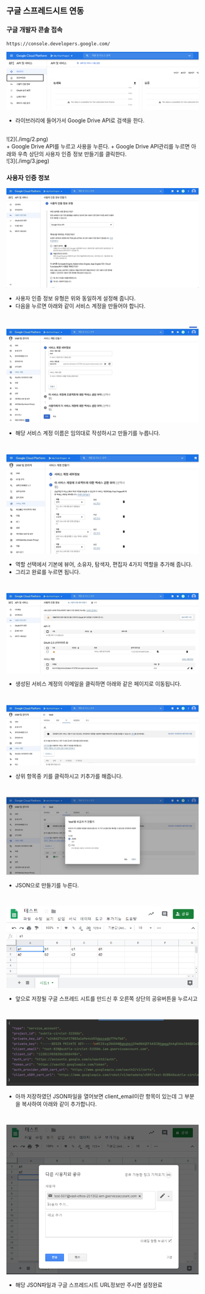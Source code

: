 ## 구글 스프레드시트 연동

### 구글 개발자 콘솔 접속
```
https://console.developers.google.com/
```

![1](./img/1.png)
+ 라이브러리에 들어가서 Google Drive API로 검색을 한다.
<br/>
![2](./img/2.png)
<br/>
+ Google Drive API를 누르고 사용을 누른다.
+ Google Drive API관리를 누르면 아래와 우측 상단의 사용자 인증 정보 만들기를 클릭한다.
<br/>
![3](./img/3.jpeg)

### 사용자 인증 정보
![4](./img/4.jpeg)
<br/>
+ 사용자 인증 정보 유형은 위와 동일하게 설정해 줍니다.
+ 다음을 누르면 아래와 같이 서비스 계정을 만들어야 합니다.
<br/>
  
![5](./img/5.jpeg)
<br/>
+ 해당 서비스 계정 이름은 임의대로 작성하시고 만들기를 누릅니다.
<br/>
  
![6](./img/6.jpeg)
<br/>
+ 역할 선택에서 기본에 뷰어, 소유자, 탐색자, 편집자 4가지 역할을 추가해 줍니다.
+ 그리고 완료를 누르면 됩니다.
<br/>
  
![7](./img/7.jpeg)
<br/>
+ 생성된 서비스 계정의 이메일을 클릭하면 아래와 같은 페이지로 이동됩니다.
<br/>
  
![8](./img/8.jpeg)
<br/>
+ 상위 항목중 키를 클릭하시고 키추가를 해줍니다.
<br/>
  
![9](./img/9.jpeg)
<br/>
+ JSON으로 만들기를 누른다.
<br/>
  
![10](./img/10.png)
<br/>
+ 앞으로 저장될 구글 스프레드 시트를 만드신 후 오른쪽 상단의 공유버튼을 누르시고
<br/>
  
![11](./img/12.png)
<br/>
+ 아까 저장하였던 JSON파일을 열어보면 client_email이란 항목이 있는데 그 부분을 복사하여 아래와 같이 추가합니다. 
<br/>
  
![12](./img/11.png)
<br/>
+ 해당 JSON파일과 구글 스프레드시트 URL정보만 주시면 설정완료